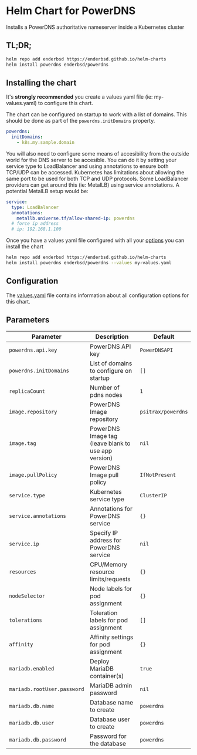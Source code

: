 # Helm Chart for PowerDNS

Installs a PowerDNS authoritative nameserver inside a Kubernetes cluster

## TL;DR;

```bash
helm repo add enderbsd https://enderbsd.github.io/helm-charts
helm install powerdns enderbsd/powerdns
```

## Installing the chart

It's **strongly recommended** you create a values yaml file (ie: my-values.yaml) to configure this chart.

The chart can be configured on startup to work with a list of domains. This should be done as part of the `powerdns.initDomains` property.

```yaml
powerdns:
  initDomains:
    - k8s.my.sample.domain
```

You will also need to configure some means of accesibility from the outside world for the DNS server to be accesible. 
You can do it by setting your service type to LoadBalancer and using annotations to ensure both TCP/UDP can be accessed. 
Kubernetes has limitations about allowing the same port to be used for both TCP and UDP protocols. 
Some LoadBalancer providers can get around this (ie: MetalLB) using service annotations. 
A potential MetalLB setup would be:

```yaml
service:
  type: LoadBalancer
  annotations:
    metallb.universe.tf/allow-shared-ip: powerdns
  # force ip address
  # ip: 192.168.1.100
```

Once you have a values yaml file configured with all your [options](#parameters) you can install the chart

```bash
helm repo add enderbsd https://enderbsd.github.io/helm-charts
helm install powerdns enderbsd/powerdns --values my-values.yaml
```

## Configuration

The [values.yaml](values.yaml) file contains information about all configuration options for this chart.

## Parameters

| Parameter | Description | Default |
| --- | --- | --- |
| `powerdns.api.key` | PowerDNS API key | `PowerDNSAPI` |
| `powerdns.initDomains` | List of domains to configure on startup | `[]` | 
| `replicaCount` | Number of pdns nodes | `1` |
| `image.repository` | PowerDNS Image repository | `psitrax/powerdns` |
| `image.tag` | PowerDNS Image tag (leave blank to use app version) | `nil` |
| `image.pullPolicy` | PowerDNS Image pull policy | `IfNotPresent` |
| `service.type` | Kubernetes service type | `ClusterIP` |
| `service.annotations` | Annotations for PowerDNS service | `{}` | 
| `service.ip` | Specify IP address for PowerDNS service | `nil` |
| `resources` | CPU/Memory resource limits/requests | `{}` |
| `nodeSelector` | Node labels for pod assignment | `{}` |
| `tolerations` | Toleration labels for pod assignment | `[]` |
| `affinity` | Affinity settings for pod assignment | `{}` |
| `mariadb.enabled` | Deploy MariaDB container(s) | `true` |
| `mariadb.rootUser.password` | MariaDB admin password | `nil` |
| `mariadb.db.name` | Database name to create | `powerdns` |
| `mariadb.db.user` | Database user to create | `powerdns` |
| `mariadb.db.password` | Password for the database | `powerdns` |
